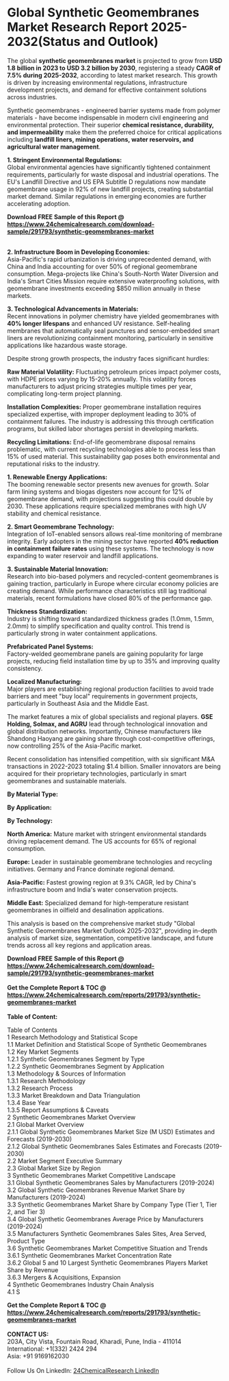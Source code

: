 <h1>Global Synthetic Geomembranes Market Research Report 2025-2032(Status and Outlook)</h1><p>The global <strong>synthetic geomembranes market</strong> is projected to grow from <strong>USD 1.8 billion in 2023 to USD 3.2 billion by 2030</strong>, registering a steady <strong>CAGR of 7.5% during 2025-2032</strong>, according to latest market research. This growth is driven by increasing environmental regulations, infrastructure development projects, and demand for effective containment solutions across industries.</p><p>Synthetic geomembranes - engineered barrier systems made from polymer materials - have become indispensable in modern civil engineering and environmental protection. Their superior <strong>chemical resistance, durability, and impermeability</strong> make them the preferred choice for critical applications including <strong>landfill liners, mining operations, water reservoirs, and agricultural water management</strong>.</p><p><strong>1. Stringent Environmental Regulations:</strong><br>
Global environmental agencies have significantly tightened containment requirements, particularly for waste disposal and industrial operations. The EU's Landfill Directive and US EPA Subtitle D regulations now mandate geomembrane usage in 92% of new landfill projects, creating substantial market demand. Similar regulations in emerging economies are further accelerating adoption.</p><div><b>Download FREE Sample of this Report @ 
            <a href="https://www.24chemicalresearch.com/download-sample/291793/synthetic-geomembranes-market">
            https://www.24chemicalresearch.com/download-sample/291793/synthetic-geomembranes-market</a></b></div><br><p><strong>2. Infrastructure Boom in Developing Economies:</strong><br>
Asia-Pacific's rapid urbanization is driving unprecedented demand, with China and India accounting for over 50% of regional geomembrane consumption. Mega-projects like China's South-North Water Diversion and India's Smart Cities Mission require extensive waterproofing solutions, with geomembrane investments exceeding $850 million annually in these markets.</p><p><strong>3. Technological Advancements in Materials:</strong><br>
Recent innovations in polymer chemistry have yielded geomembranes with <strong>40% longer lifespans</strong> and enhanced UV resistance. Self-healing membranes that automatically seal punctures and sensor-embedded smart liners are revolutionizing containment monitoring, particularly in sensitive applications like hazardous waste storage.</p><p>Despite strong growth prospects, the industry faces significant hurdles:</p><p><strong>Raw Material Volatility:</strong> Fluctuating petroleum prices impact polymer costs, with HDPE prices varying by 15-20% annually. This volatility forces manufacturers to adjust pricing strategies multiple times per year, complicating long-term project planning.</p><p><strong>Installation Complexities:</strong> Proper geomembrane installation requires specialized expertise, with improper deployment leading to 30% of containment failures. The industry is addressing this through certification programs, but skilled labor shortages persist in developing markets.</p><p><strong>Recycling Limitations:</strong> End-of-life geomembrane disposal remains problematic, with current recycling technologies able to process less than 15% of used material. This sustainability gap poses both environmental and reputational risks to the industry.</p><p><strong>1. Renewable Energy Applications:</strong><br>
The booming renewable sector presents new avenues for growth. Solar farm lining systems and biogas digesters now account for 12% of geomembrane demand, with projections suggesting this could double by 2030. These applications require specialized membranes with high UV stability and chemical resistance.</p><p><strong>2. Smart Geomembrane Technology:</strong><br>
Integration of IoT-enabled sensors allows real-time monitoring of membrane integrity. Early adopters in the mining sector have reported <strong>40% reduction in containment failure rates</strong> using these systems. The technology is now expanding to water reservoir and landfill applications.</p><p><strong>3. Sustainable Material Innovation:</strong><br>
Research into bio-based polymers and recycled-content geomembranes is gaining traction, particularly in Europe where circular economy policies are creating demand. While performance characteristics still lag traditional materials, recent formulations have closed 80% of the performance gap.</p><p><strong>Thickness Standardization:</strong><br>
	Industry is shifting toward standardized thickness grades (1.0mm, 1.5mm, 2.0mm) to simplify specification and quality control. This trend is particularly strong in water containment applications.</p><p><strong>Prefabricated Panel Systems:</strong><br>
	Factory-welded geomembrane panels are gaining popularity for large projects, reducing field installation time by up to 35% and improving quality consistency.</p><p><strong>Localized Manufacturing:</strong><br>
	Major players are establishing regional production facilities to avoid trade barriers and meet "buy local" requirements in government projects, particularly in Southeast Asia and the Middle East.</p><p>The market features a mix of global specialists and regional players. <strong>GSE Holding, Solmax, and AGRU</strong> lead through technological innovation and global distribution networks. Importantly, Chinese manufacturers like Shandong Haoyang are gaining share through cost-competitive offerings, now controlling 25% of the Asia-Pacific market.</p><p>Recent consolidation has intensified competition, with six significant M&amp;A transactions in 2022-2023 totaling $1.4 billion. Smaller innovators are being acquired for their proprietary technologies, particularly in smart geomembranes and sustainable materials.</p><p><strong>By Material Type:</strong></p><p><strong>By Application:</strong></p><p><strong>By Technology:</strong></p><p><strong>North America:</strong> Mature market with stringent environmental standards driving replacement demand. The US accounts for 65% of regional consumption.</p><p><strong>Europe:</strong> Leader in sustainable geomembrane technologies and recycling initiatives. Germany and France dominate regional demand.</p><p><strong>Asia-Pacific:</strong> Fastest growing region at 9.3% CAGR, led by China's infrastructure boom and India's water conservation projects.</p><p><strong>Middle East:</strong> Specialized demand for high-temperature resistant geomembranes in oilfield and desalination applications.</p><p>This analysis is based on the comprehensive market study "Global Synthetic Geomembranes Market Outlook 2025-2032", providing in-depth analysis of market size, segmentation, competitive landscape, and future trends across all key regions and application areas.</p><div><b>Download FREE Sample of this Report @ 
            <a href="https://www.24chemicalresearch.com/download-sample/291793/synthetic-geomembranes-market">
            https://www.24chemicalresearch.com/download-sample/291793/synthetic-geomembranes-market</a></b></div><br><div><b>Get the Complete Report & TOC @ 
            <a href="https://www.24chemicalresearch.com/reports/291793/synthetic-geomembranes-market">
            https://www.24chemicalresearch.com/reports/291793/synthetic-geomembranes-market</a></b></div><br>
            <b>Table of Content:</b><p>Table of Contents<br />
1 Research Methodology and Statistical Scope<br />
1.1 Market Definition and Statistical Scope of Synthetic Geomembranes<br />
1.2 Key Market Segments<br />
1.2.1 Synthetic Geomembranes Segment by Type<br />
1.2.2 Synthetic Geomembranes Segment by Application<br />
1.3 Methodology & Sources of Information<br />
1.3.1 Research Methodology<br />
1.3.2 Research Process<br />
1.3.3 Market Breakdown and Data Triangulation<br />
1.3.4 Base Year<br />
1.3.5 Report Assumptions & Caveats<br />
2 Synthetic Geomembranes Market Overview<br />
2.1 Global Market Overview<br />
2.1.1 Global Synthetic Geomembranes Market Size (M USD) Estimates and Forecasts (2019-2030)<br />
2.1.2 Global Synthetic Geomembranes Sales Estimates and Forecasts (2019-2030)<br />
2.2 Market Segment Executive Summary<br />
2.3 Global Market Size by Region<br />
3 Synthetic Geomembranes Market Competitive Landscape<br />
3.1 Global Synthetic Geomembranes Sales by Manufacturers (2019-2024)<br />
3.2 Global Synthetic Geomembranes Revenue Market Share by Manufacturers (2019-2024)<br />
3.3 Synthetic Geomembranes Market Share by Company Type (Tier 1, Tier 2, and Tier 3)<br />
3.4 Global Synthetic Geomembranes Average Price by Manufacturers (2019-2024)<br />
3.5 Manufacturers Synthetic Geomembranes Sales Sites, Area Served, Product Type<br />
3.6 Synthetic Geomembranes Market Competitive Situation and Trends<br />
3.6.1 Synthetic Geomembranes Market Concentration Rate<br />
3.6.2 Global 5 and 10 Largest Synthetic Geomembranes Players Market Share by Revenue<br />
3.6.3 Mergers & Acquisitions, Expansion<br />
4 Synthetic Geomembranes Industry Chain Analysis<br />
4.1 S</p><div><b>Get the Complete Report & TOC @ 
            <a href="https://www.24chemicalresearch.com/reports/291793/synthetic-geomembranes-market">
            https://www.24chemicalresearch.com/reports/291793/synthetic-geomembranes-market</a></b></div><br><b>CONTACT US:</b><br>
            203A, City Vista, Fountain Road, Kharadi, Pune, India - 411014<br>
            International: +1(332) 2424 294<br>
            Asia: +91 9169162030 <br><br>
            Follow Us On LinkedIn: <a href="https://www.linkedin.com/company/24chemicalresearch/">24ChemicalResearch LinkedIn</a>